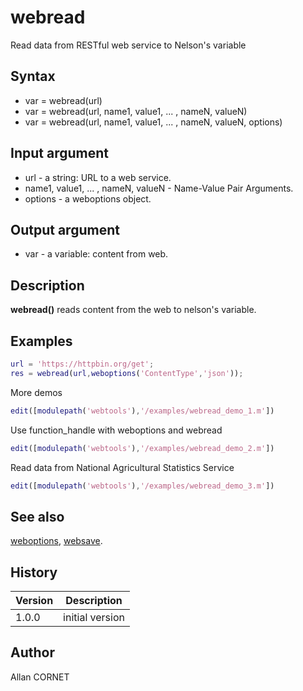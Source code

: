 # webread

Read data from RESTful web service to Nelson's variable

## Syntax

- var = webread(url)
- var = webread(url, name1, value1, ... , nameN, valueN)
- var = webread(url, name1, value1, ... , nameN, valueN, options)

## Input argument

- url - a string: URL to a web service.
- name1, value1, ... , nameN, valueN - Name-Value Pair Arguments.
- options - a weboptions object.

## Output argument

- var - a variable: content from web.

## Description

  <p><b>webread()</b> reads content from the web to nelson's variable.</p>

## Examples

```matlab
url = 'https://httpbin.org/get';
res = webread(url,weboptions('ContentType','json'));
```

More demos

```matlab
edit([modulepath('webtools'),'/examples/webread_demo_1.m'])
```

Use function_handle with weboptions and webread

```matlab
edit([modulepath('webtools'),'/examples/webread_demo_2.m'])
```

Read data from National Agricultural Statistics Service

```matlab
edit([modulepath('webtools'),'/examples/webread_demo_3.m'])
```

## See also

[weboptions](weboptions.md), [websave](websave.md).

## History

| Version | Description     |
| ------- | --------------- |
| 1.0.0   | initial version |

## Author

Allan CORNET
